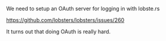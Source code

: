 We need to setup an OAuth server for logging in with lobste.rs

https://github.com/lobsters/lobsters/issues/260

It turns out that doing OAuth is really hard.
